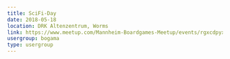 ```yaml
---
title: SciFi-Day
date: 2018-05-18
location: DRK Altenzentrum, Worms
link: https://www.meetup.com/Mannheim-Boardgames-Meetup/events/rgxcdpyxhbxb/
usergroup: bogama
type: usergroup
---
```

